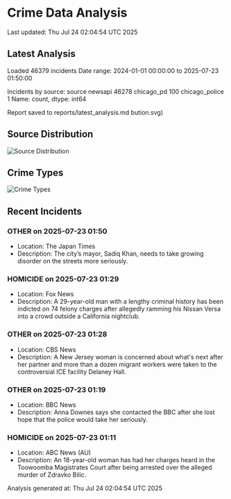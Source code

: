 # Crime Data Analysis
Last updated: Thu Jul 24 02:04:54 UTC 2025

## Latest Analysis

Loaded 46379 incidents
Date range: 2024-01-01 00:00:00 to 2025-07-23 01:50:00

Incidents by source:
source
newsapi           46278
chicago_pd          100
chicago_police        1
Name: count, dtype: int64

Report saved to reports/latest_analysis.md
bution.svg)

## Source Distribution
![Source Distribution](images/source_distribution.svg)

## Crime Types
![Crime Types](images/crime_types.svg)

## Recent Incidents

### OTHER on 2025-07-23 01:50
- Location: The Japan Times
- Description: The city’s mayor, Sadiq Khan, needs to take growing disorder on the streets more seriously.


### HOMICIDE on 2025-07-23 01:29
- Location: Fox News
- Description: A 29-year-old man with a lengthy criminal history has been indicted on 74 felony charges after allegedly ramming his Nissan Versa into a crowd outside a California nightclub.


### OTHER on 2025-07-23 01:28
- Location: CBS News
- Description: A New Jersey woman is concerned about what's next after her partner and more than a dozen migrant workers were taken to the controversial ICE facility Delaney Hall.


### OTHER on 2025-07-23 01:19
- Location: BBC News
- Description: Anna Downes says she contacted the BBC after she lost hope that the police would take her seriously.


### HOMICIDE on 2025-07-23 01:11
- Location: ABC News (AU)
- Description: An 18-year-old woman has had her charges heard in the Toowoomba Magistrates Court after being arrested over the alleged murder of Zdravko Bilic.

Analysis generated at: Thu Jul 24 02:04:54 UTC 2025
